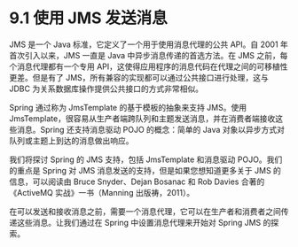 # 9.1 使用 JMS 发送消息

JMS 是一个 Java 标准，它定义了一个用于使用消息代理的公共 API。自 2001 年首次引入以来，JMS 一直是 Java 中异步消息传递的首选方法。在 JMS 之前，每个消息代理都有一个专用 API，这使得应用程序的消息代码在代理之间的可移植性更差。但是有了 JMS，所有兼容的实现都可以通过公共接口进行处理，这与 JDBC 为关系数据库操作提供公共接口的方式非常相似。

Spring 通过称为 JmsTemplate 的基于模板的抽象来支持 JMS。使用 JmsTemplate，很容易从生产者端跨队列和主题发送消息，并在消费者端接收这些消息。Spring 还支持消息驱动 POJO 的概念：简单的 Java 对象以异步方式对队列或主题上到达的消息做出响应。

我们将探讨 Spring 的 JMS 支持，包括 JmsTemplate 和消息驱动 POJO。我们的重点是 Spring 对 JMS 消息发送的支持，但是如果您想知道更多关于 JMS 的信息，可以阅读由 Bruce Snyder、Dejan Bosanac 和 Rob Davies 合著的《ActiveMQ 实战》一书（Manning 出版祷，2011）。

在可以发送和接收消息之前，需要一个消息代理，它可以在生产者和消费者之间传递这些消息。让我们通过在 Spring 中设置消息代理来开始对 Spring JMS 的探索。


